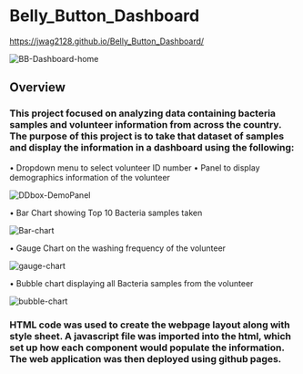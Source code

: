 # Belly_Button_Dashboard

https://jwag2128.github.io/Belly_Button_Dashboard/

![BB-Dashboard-home](https://user-images.githubusercontent.com/106286533/185811161-af2dbe29-6670-4ea3-8bd0-354124e5dcec.png)

## Overview

### This project focused on analyzing data containing bacteria samples and volunteer information from across the country. The purpose of this project is to take that dataset of samples and display the information in a dashboard using the following:
•	Dropdown menu to select volunteer ID number
•	Panel to display demographics information of the volunteer

![DDbox-DemoPanel](https://user-images.githubusercontent.com/106286533/185811176-edf7e66a-2353-4432-9564-98b14fbbed53.png)

•	Bar Chart showing Top 10 Bacteria samples taken

![Bar-chart](https://user-images.githubusercontent.com/106286533/185811182-f7d36fdb-db27-4707-93fa-6ec7ade56112.png)

•	Gauge Chart on the washing frequency of the volunteer

![gauge-chart](https://user-images.githubusercontent.com/106286533/185811192-e7b9ab0f-ab0f-4625-9ed6-1877e456012c.png)

•	Bubble chart displaying all Bacteria samples from the volunteer

![bubble-chart](https://user-images.githubusercontent.com/106286533/185811197-2c59451a-937e-4d53-b187-b1f08e40ae96.png)

### HTML code was used to create the webpage layout along with style sheet.  A javascript file was imported into the html, which set up how each component would populate the information.  The web application was then deployed using github pages.
